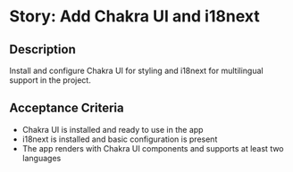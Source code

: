 # Story: Add Chakra UI and i18next

## Description
Install and configure Chakra UI for styling and i18next for multilingual support in the project.

## Acceptance Criteria
- Chakra UI is installed and ready to use in the app
- i18next is installed and basic configuration is present
- The app renders with Chakra UI components and supports at least two languages
